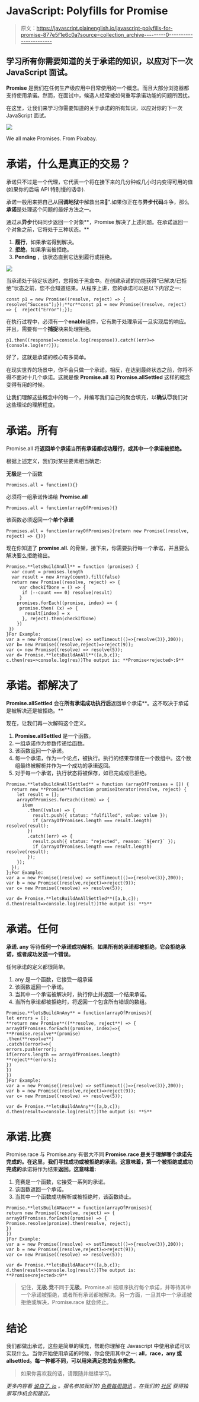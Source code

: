 # JavaScript: Polyfills for Promise

> 原文：<https://javascript.plainenglish.io/javascript-polyfills-for-promise-877e5f1e6c0a?source=collection_archive---------0----------------------->

## 学习所有你需要知道的关于承诺的知识，以应对下一次 JavaScript 面试。

**Promise** 是我们在任何生产级应用中日常使用的一个概念。而且大部分浏览器都支持使用承诺。然而，在面试中，候选人经常被如何重写承诺功能的问题所困扰。

在这里，让我们来学习你需要知道的关于承诺的所有知识，以应对你的下一次 JavaScript 面试。

![](img/1cfbbf8b6dfefa03f662cdeee0145dd8.png)

We all make Promises. From Pixabay.

# 承诺，什么是真正的交易？

承诺只不过是一个代理，它代表一个将在接下来的几分钟或几小时内变得可用的值(如果你的后端 API 特别慢的话😜).

承诺一般用来把自己从**回调地狱**中解救出来👹".如果你正在与**异步代码**斗争，那么**承诺**是处理这个问题的最好方法之一。

通过从**异步**代码同步返回一个对象**，Promise 解决了上述问题。在承诺返回一个对象之前，它将处于三种状态。**

1.  **履行**，如果承诺得到解决。
2.  **拒绝**，如果承诺被拒绝。
3.  **Pending** ，该状态直到它达到履行或拒绝。

![](img/e54c61fe892c6237d13d39e0661e470b.png)

当承诺处于待定状态时，您将处于黑盒中。在创建承诺的功能获得“已解决/已拒绝”状态之前，您不会知道结果。从程序上讲，您的承诺可以是以下内容之一:

```
const p1 = new Promise((resolve, reject) => {  resolve("Success");});**or**const p1 = new Promise((resolve, reject) => {  reject("Error");});
```

在执行过程中，必须有一个**enable**组件，它有助于处理承诺一旦实现后的响应。并且，需要有一个**捕捉**块来处理拒绝。

```
p1.then((response)=>console.log(response)).catch((err)=>{console.log(err)});
```

好了，这就是承诺的核心有多简单。

在现实世界的场景中，你不会只做一个承诺。相反，在达到最终状态之前，你将不得不面对十几个承诺。这就是像 **Promise.all** 和 **Promise.allSettled** 这样的概念变得有用的时候。

让我们理解这些概念中的每一个，并编写我们自己的聚合填充，以**确认**😇我们对这些理论的理解程度。

# 承诺。所有

Promise.all 将**返回单个承诺**当**所有承诺都成功履行，**或**其中一个承诺被拒绝。**

根据上述定义，我们对某些要素相当确定:

**无极**是一个函数

```
Promises.all = function(){}
```

必须将一组承诺传递给 **Promise.all**

```
Promises.all = function(arrayOfPromises){}
```

该函数必须返回一个**单个承诺**

```
Promises.all = function(arrayOfPromises){return new Promise((resolve, reject) => {})}
```

现在你知道了 **promise.all.** 的骨架，接下来，你需要执行每一个承诺，并且要么解决要么拒绝输出。

```
Promise.**letsBuildAnAll** = function (promises) {
  var count = promises.length
  var result = new Array(count).fill(false)
  return new Promise((resolve, reject) => {
     var checkIfDone = () => {
      if (--count === 0) resolve(result)
     }
    promises.forEach((promise, index) => {
     promise.then( (x) => {
       result[index] = x
      }, reject).then(checkIfDone)
    })
 })
}For Example:
var a = new Promise((resolve) => setTimeout(()=>{resolve(3)},200));
var b= new Promise((resolve,reject)=>reject(9));
var c= new Promise((resolve) => resolve(5));
var d= Promise.**letsBuildAnAll**([a,b,c]);
c.then(res=>console.log(res))The output is: **Promise<rejected>:9**
```

# 承诺。都解决了

**Promise.allSettled** 会在**所有承诺成功执行后**返回单个承诺**。这不取决于承诺是被解决还是被拒绝。**

现在，让我们再一次解码这个定义。

1.  **Promise.allSettled** 是一个函数。
2.  一组承诺作为参数传递给函数。
3.  该函数返回一个承诺。
4.  每一个承诺，作为一个论点，被执行。执行的结果存储在一个数组中。这个数组最终被解析并作为一个成功的承诺返回。
5.  对于每一个承诺，执行状态将被保存，如已完成或已拒绝。

```
Promise.**letsBuildAnAllSettled** = function (arrayOfPromises = []) {
  return new **Promise**(function promiseIterator(resolve, reject) {
    let result = [];
    arrayOfPromises.forEach((item) => {
      item
        .then((value) => {
          result.push({ status: "fulfilled", value: value });
          if (arrayOfPromises.length === result.length) resolve(result);
        })
        .catch((err) => {
          result.push({ status: "rejected", reason: `${err}` });
          if (arrayOfPromises.length === result.length) resolve(result);
        });
    });
  });
};For Example:
var a = new Promise((resolve) => setTimeout(()=>{resolve(3)},200));
var b = new Promise((resolve,reject)=>reject(9));
var c= new Promise((resolve) => resolve(5));

var d= Promise.**letsBuildAnAllSettled**([a,b,c]);
d.then(result=>console.log(result))The output is: **5**
```

# 承诺。任何

**承诺. any** 等待**任何一个承诺成功解析**。**如果所有的承诺都被拒绝，它会拒绝承诺，或者成功发送一个错误。**

任何承诺的定义都很简单。

1.  any 是一个函数，它接受一组承诺
2.  该函数返回一个承诺。
3.  当其中一个承诺被解决时，执行停止并返回一个结果承诺。
4.  当所有承诺都被拒绝时，将返回一个包含所有错误的数组。

```
Promise.**letsBuildAnAny** = function(arrayOfPromises){
let errors = [];
**return new Promise**((**resolve, reject**) => {
arrayOfPromises.forEach((promise, index)=>{
**Promise.resolve**(promise)
.then(**resolve**)
.catch((error)=>{
errors.push(error);
if(errors.length == arrayOfPromises.length)
**reject**(errors);
})
})
})
}For Example:
var a = new Promise((resolve) => setTimeout(()=>{resolve(3)},200));
var b = new Promise((resolve,reject)=>reject(9));
var c= new Promise((resolve) => resolve(5));

var d= Promise.**letsBuildAnAny**([a,b,c]);
d.then(result=>console.log(result))The output is: **5**
```

# 承诺.比赛

Promise.race 与 Promise.any 有很大不同 **Promise.race 是关于理解哪个承诺先完成的。在这里，我们寻找成功或被拒绝的承诺。这意味着，第一个被拒绝或成功完成的**承诺将作为结果**返回。这意味着:**

1.  竞赛是一个函数，它接受一系列的承诺。
2.  该函数返回一个承诺。
3.  当其中一个函数成功解析或被拒绝时，该函数终止。

```
Promise.**letsBuildARace** = function(arrayOfPromises){
return new Promise((resolve, reject) => {
arrayOfPromises.forEach((promise) => {
Promise.resolve(promise).then(resolve, reject);
})
})
}For Example:
var a = new Promise((resolve) => setTimeout(()=>{resolve(3)},200));
var b = new Promise((resolve,reject)=>reject(9));
var c= new Promise((resolve) => resolve(5));

var d= Promise.**letsBuildARace**([a,b,c]);
d.then(result=>console.log(result))The output is: **Promise<rejected>:9**
```

> 记住，**无极.竞**不同于**无极**。Promise.all 按顺序执行每个承诺，并等待其中一个承诺被拒绝，或者所有承诺都被解决。另一方面，一旦其中一个承诺被拒绝或解决，Promise.race 就会终止。

# 结论

我们都做出承诺，这些是简单的填充，帮助你理解在 Javascript 中使用承诺可以实现什么。当你开始使用承诺的时候，你会使用其中之一: **all，race，any 或 allsettled。每一种都不同，可以用来满足您的业务需求。**

> 如果你喜欢我的话，请跟随并继续学习。

*更多内容看* [*说白了. io*](http://plainenglish.io/) *。报名参加我们的* [*免费每周简讯*](http://newsletter.plainenglish.io/) *。在我们的* [*社区*](https://discord.gg/GtDtUAvyhW) *获得独家写作机会和建议。*
